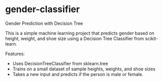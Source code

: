 # gender-classifier
Gender Prediction with Decision Tree

This is a simple machine learning project that predicts gender based on height, weight, and shoe size using a Decision Tree Classifier from scikit-learn.

Features:
- Uses DecisionTreeClassifier from sklearn.tree
- Trains on a small dataset of sample heights, weights, and shoe sizes
- Takes a new input and predicts if the person is male or female.
